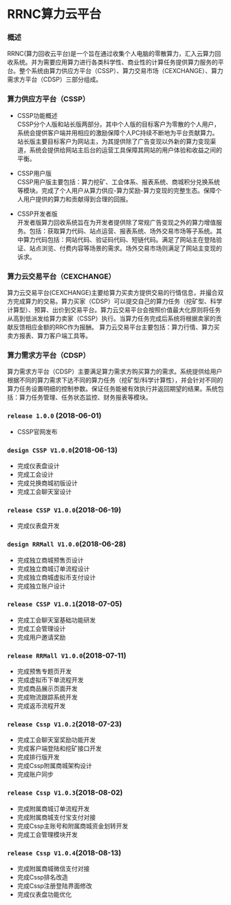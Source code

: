 RRNC算力云平台
====

### 概述
RRNC(算力回收云平台)是一个旨在通过收集个人电脑的零散算力，汇入云算力回收系统。并为需要应用算力进行各类科学性、商业性的计算任务提供算力服务的平台。整个系统由算力供应方平台（CSSP）、算力交易市场（CEXCHANGE）、算力需求方平台（CDSP）三部分组成。

### 算力供应方平台（CSSP）

- CSSP功能概述  
CSSP分个人版和站长版两部分。其中个人版的目标客户为零散的个人用户，系统会提供客户端并用相应的激励保障个人PC持续不断地为平台贡献算力。站长版主要目标客户为网站主，为其提供除了广告变现以外新的算力变现渠道，系统会提供给网站主后台的运营工具保障其网站的用户体验和收益之间的平衡。

- CSSP用户版  
CSSP用户版主要包括：算力挖矿、工会体系、报表系统、商城积分兑换系统等模块。完成了个人用户从算力供应-算力奖励-算力变现的完整生态。保障个人用户提供的算力和贡献得到合理的回报。

- CSSP开发者版  
开发者版算力回收系统旨在为开发者提供除了常规广告变现之外的算力增值服务。包括：获取算力代码、站点运营、报表系统、场外交易市场等子系统。其中算力代码包括：网站代码、验证码代码、短链代码。满足了网站主在登陆验证、站点浏览、付费内容等场景的需求。场外交易市场则满足了网站主变现的诉求。

### 算力云交易平台（CEXCHANGE）

算力云交易平台(CEXCHANGE)主要给算力买卖方提供交易的行情信息，并撮合双方完成算力的交易。算力买家（CDSP）可以提交自己的算力任务（挖矿型、科学计算型）、预算、出价到交易平台。算力云交易平台会按照价值最大化原则将任务从高到低派发给算力卖家（CSSP）执行。当算力任务完成后系统将根据卖家的贡献反馈相应金额的RRC作为报酬。
算力云交易平台主要包括：算力行情、算力买卖方报表、算力客户端工具等。

### 算力需求方平台（CDSP）
算力需求方平台（CDSP）主要满足算力需求方购买算力的需求。系统提供给用户根据不同的算力需求下达不同的算力任务（挖矿型/科学计算性），并会针对不同的算力任务设置明细的控制参数。保证任务能被有效执行并返回期望的结果。系统包括：算力任务管理、任务状态监控、财务报表等模块。


### `release 1.0.0` (2018-06-01)
- CSSP官网发布
### `design CSSP V1.0.0`(2018-06-13)
- 完成仪表盘设计
- 完成工会设计
- 完成兑换商城初版设计
- 完成工会聊天室设计
### `release CSSP V1.0.0`(2018-06-19)
- 完成仪表盘开发
### `design RRMall V1.0.0`(2018-06-28)
- 完成独立商城预售页设计
- 完成独立商城订单流程设计
- 完成独立商城虚拟币支付设计
- 完成独立账户设计
### `release CSSP V1.0.1`(2018-07-05)
- 完成工会聊天室基础功能研发
- 完成工会管理设计
- 完成用户邀请奖励
### `release RRMall V1.0.0`(2018-07-11)
- 完成预售专题页开发
- 完成虚拟币下单流程开发
- 完成商品展示页面开发
- 完成物流跟踪系统开发
- 完成返币流程开发
### `release Cssp V1.0.2`(2018-07-23)
- 完成工会聊天室奖励功能开发
- 完成客户端登陆和挖矿接口开发
- 完成排行版开发
- 完成Cssp附属商城架构设计
- 完成账户同步
### `release Cssp V1.0.3`(2018-08-02)
- 完成附属商城订单流程开发
- 完成附属商城支付宝支付对接
- 完成Cssp主账号和附属商城资金划转开发
- 完成工会管理模块开发
### `release Cssp V1.0.4`(2018-08-13)
- 完成附属商城微信支付对接
- 完成Cssp排名改造
- 完成Cssp注册登陆界面修改
- 完成仪表盘功能优化



